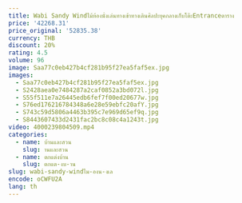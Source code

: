 ```yaml
---
title: Wabi Sandy Windไม้ห้องนั่งเล่นทางเข้าทางเดินศิลปะยุคกลางเก็บโต๊ะEntranceตาราง
price: '42268.31'
price_original: '52835.38'
currency: THB
discount: 20%
rating: 4.5
volume: 96
image: Saa77c0eb427b4cf281b95f27ea5faf5ex.jpg
images:
  - Saa77c0eb427b4cf281b95f27ea5faf5ex.jpg
  - S2428aea0e7484287a2caf0852a3bd072l.jpg
  - S55f511e7a26445edb6fef7f00ed20677w.jpg
  - S76ed176216784348a6e28e59ebfc20afY.jpg
  - S743c59d5806a4463b395c7e969d65ef9q.jpg
  - S8443607433d2431fac2bc8c08c4a1243t.jpg
video: 4000239804509.mp4
categories:
  - name: บ้านและสวน
    slug: านและสวน
  - name: ตกแต่งบ้าน
    slug: ตกแต-งบ-าน
slug: wabi-sandy-windไม-องน-งเล
encode: oCWFU2A
lang: th
---
```

  